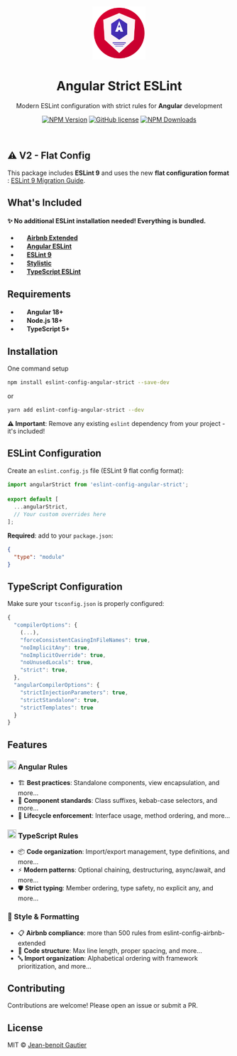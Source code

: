 <p align="center">
  <img src="logo.svg" alt="Angular Strict ESLint Logo" width="120" height="120">
</p>

<h1 align="center">Angular Strict ESLint</h1>

<p align="center">Modern ESLint configuration with strict rules for <strong>Angular</strong> development</p>

<p align="center">
    <a href="https://www.npmjs.com/package/eslint-config-angular-strict"><img src="https://img.shields.io/npm/v/eslint-config-angular-strict/latest.svg" alt="NPM Version" /></a>
    <a href="https://github.com/Jbz797/eslint-config-angular-strict/blob/master/LICENSE"><img src="https://img.shields.io/npm/l/eslint-config-angular-strict.svg" alt="GitHub license" /></a>
    <a href="https://www.npmjs.com/package/eslint-config-angular-strict"><img src="https://img.shields.io/npm/dm/eslint-config-angular-strict.svg" alt="NPM Downloads" /></a>
</p>

<br>

## ⚠️ V2 - Flat Config

This package includes **ESLint 9** and uses the new **flat configuration format** : [ESLint 9 Migration Guide](https://eslint.org/docs/latest/use/configure/migration-guide).

## What's Included

#### ✨ **No additional ESLint installation needed!** Everything is bundled.

- <img src="https://eslint-airbnb-extended.nishargshah.dev/logo.png" width="16" height="16"> [**Airbnb Extended**](https://github.com/nishargshah/eslint-config-airbnb-extended)
- <img src="https://avatars.githubusercontent.com/u/53234240?s=48&" width="16" height="16"> [**Angular ESLint**](https://github.com/angular-eslint/angular-eslint)
- <img src="https://eslint.org/icon-512.png" width="16" height="16"> [**ESLint 9**](https://github.com/eslint/eslint)
- <img src="https://avatars.githubusercontent.com/u/144717797?s=48&" width="16" height="16"> [**Stylistic**](https://github.com/eslint-stylistic/eslint-stylistic)
- <img src="https://avatars.githubusercontent.com/u/46634674?s=48&" width="16" height="16"> [**TypeScript ESLint**](https://github.com/typescript-eslint/typescript-eslint)

## Requirements

- <img src="https://avatars.githubusercontent.com/u/139426?s=48&" width="16" height="16"> **Angular 18+**
- <img src="https://avatars.githubusercontent.com/u/9950313?s=48&v=4" width="16" height="16"> **Node.js 18+**
- <img src="https://avatars.githubusercontent.com/u/46634674?s=48&" width="16" height="16"> **TypeScript 5+**

## Installation

One command setup

```sh
npm install eslint-config-angular-strict --save-dev
```

or

```sh
yarn add eslint-config-angular-strict --dev
```

**⚠️ Important**: Remove any existing `eslint` dependency from your project - it's included!

## ESLint Configuration

Create an `eslint.config.js` file (ESLint 9 flat config format):

```javascript
import angularStrict from 'eslint-config-angular-strict';

export default [
  ...angularStrict,
  // Your custom overrides here
];
```

**Required**: add to your `package.json`:

```json
{
  "type": "module"
}
```

## TypeScript Configuration

Make sure your `tsconfig.json` is properly configured:

```javascript
{
  "compilerOptions": {
    (...),
    "forceConsistentCasingInFileNames": true,
    "noImplicitAny": true,
    "noImplicitOverride": true,
    "noUnusedLocals": true,
    "strict": true,
  },
  "angularCompilerOptions": {
    "strictInjectionParameters": true,
    "strictStandalone": true,
    "strictTemplates": true
  }
}
```

## Features

### <img src="https://avatars.githubusercontent.com/u/139426?s=48&" width="20" height="20"> Angular Rules

- 🏗️ **Best practices**: Standalone components, view encapsulation, and more...
- 🎯 **Component standards**: Class suffixes, kebab-case selectors, and more...
- 🔄 **Lifecycle enforcement**: Interface usage, method ordering, and more...

### <img src="https://avatars.githubusercontent.com/u/46634674?s=48&" width="20" height="20"> TypeScript Rules

- 📦 **Code organization**: Import/export management, type definitions, and more...
- ⚡ **Modern patterns**: Optional chaining, destructuring, async/await, and more...
- 🛡️ **Strict typing**: Member ordering, type safety, no explicit any, and more...

### 🎨 Style & Formatting

- 📋 **Airbnb compliance**: more than 500 rules from eslint-config-airbnb-extended
- 📏 **Code structure**: Max line length, proper spacing, and more...
- 🔤 **Import organization**: Alphabetical ordering with framework prioritization, and more...

## Contributing

Contributions are welcome! Please open an issue or submit a PR.

## License

MIT © [Jean-benoit Gautier](https://github.com/Jbz797)
